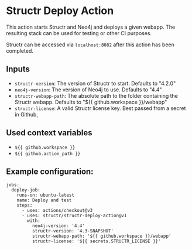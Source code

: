 # Structr Deploy Action
This action starts Structr and Neo4j and deploys a given webapp. The resulting stack can be used for testing or other CI purposes.

Structr can be accessed via `localhost:8082` after this action has been completed.

## Inputs
 - `structr-version`: The version of Structr to start. Defaults to "4.2.0"
 - `neo4j-version`: The version of Neo4j to use. Defaults to "4.4"
 - `structr-webapp-path`: The absolute path to the folder containing the Structr webapp. Defaults to "${{ github.workspace }}/webapp"
 - `structr-license`: A valid Structr license key. Best passed from a secret in Github,

## Used context variables
- `${{ github.workspace }}`
- `${{ github.action_path }}`

## Example configuration: 
```
jobs:
  deploy-job:
    runs-on: ubuntu-latest
    name: Deploy and test
    steps:
      - uses: actions/checkout@v3
      - uses: structr/structr-deploy-action@v1
        with:
          neo4j-version: '4.4'
          structr-version: '4.3-SNAPSHOT'
          structr-webapp-path: '${{ github.workspace }}/webapp'
          structr-license: '${{ secrets.STRUCTR_LICENSE }}'
```
